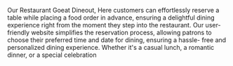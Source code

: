  Our Restaurant  Goeat Dineout, Here customers can effortlessly reserve a table while placing a food order in advance, ensuring a delightful dining experience right from the moment they step into the restaurant. Our user-friendly website simplifies the reservation process, allowing patrons to choose their preferred time and date for dining, ensuring a hassle- free and personalized dining experience. Whether it's a casual lunch, a romantic dinner, or a special celebration
